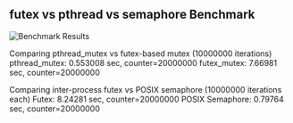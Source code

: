 ## futex vs pthread vs semaphore Benchmark

![Benchmark Results](Code_Generated_Image.png)

Comparing pthread_mutex vs futex-based mutex (10000000 iterations)
pthread_mutex: 0.553008 sec, counter=20000000
futex_mutex: 7.66981 sec, counter=20000000

Comparing inter-process futex vs POSIX semaphore (10000000 iterations each)
Futex: 8.24281 sec, counter=20000000
POSIX Semaphore: 0.79764 sec, counter=20000000
